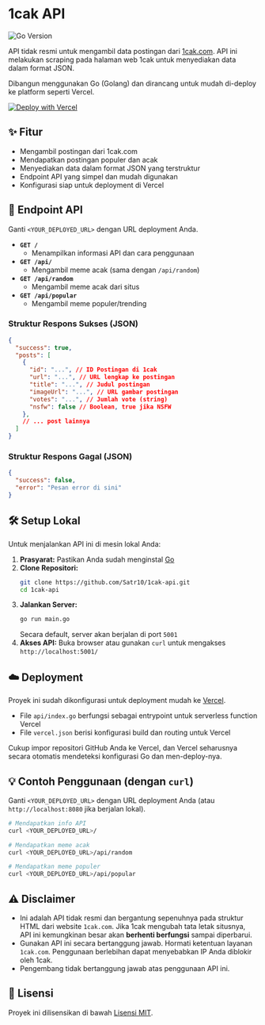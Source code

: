 # 1cak API

![Go Version](https://img.shields.io/github/go-mod/go-version/Satr10/1cak-api)

API tidak resmi untuk mengambil data postingan dari [1cak.com](https://1cak.com). API ini melakukan scraping pada halaman web 1cak untuk menyediakan data dalam format JSON.

Dibangun menggunakan Go (Golang) dan dirancang untuk mudah di-deploy ke platform seperti Vercel.

[![Deploy with Vercel](https://vercel.com/button)](https://vercel.com/new/clone?repository-url=https://github.com/Satr10/1cak-api)

## ✨ Fitur

* Mengambil postingan dari 1cak.com
* Mendapatkan postingan populer dan acak
* Menyediakan data dalam format JSON yang terstruktur
* Endpoint API yang simpel dan mudah digunakan
* Konfigurasi siap untuk deployment di Vercel

## 🚀 Endpoint API

Ganti `<YOUR_DEPLOYED_URL>` dengan URL deployment Anda.

* **`GET /`**
  * Menampilkan informasi API dan cara penggunaan
* **`GET /api/`**
  * Mengambil meme acak (sama dengan `/api/random`)
* **`GET /api/random`**
  * Mengambil meme acak dari situs
* **`GET /api/popular`**
  * Mengambil meme populer/trending

### Struktur Respons Sukses (JSON)

```json
{
  "success": true,
  "posts": [
    {
      "id": "...", // ID Postingan di 1cak
      "url": "...", // URL lengkap ke postingan
      "title": "...", // Judul postingan
      "imageUrl": "...", // URL gambar postingan
      "votes": "...", // Jumlah vote (string)
      "nsfw": false // Boolean, true jika NSFW
    },
    // ... post lainnya
  ]
}
```

### Struktur Respons Gagal (JSON)

```json
{
  "success": false,
  "error": "Pesan error di sini"
}
```

## 🛠️ Setup Lokal

Untuk menjalankan API ini di mesin lokal Anda:

1. **Prasyarat:** Pastikan Anda sudah menginstal [Go](https://golang.org/doc/install)
2. **Clone Repositori:**
   ```bash
   git clone https://github.com/Satr10/1cak-api.git
   cd 1cak-api
   ```
3. **Jalankan Server:**
   ```bash
   go run main.go
   ```
   Secara default, server akan berjalan di port `5001`
4. **Akses API:** Buka browser atau gunakan `curl` untuk mengakses `http://localhost:5001/`

## ☁️ Deployment

Proyek ini sudah dikonfigurasi untuk deployment mudah ke [Vercel](https://vercel.com/).

* File `api/index.go` berfungsi sebagai entrypoint untuk serverless function Vercel
* File `vercel.json` berisi konfigurasi build dan routing untuk Vercel

Cukup impor repositori GitHub Anda ke Vercel, dan Vercel seharusnya secara otomatis mendeteksi konfigurasi Go dan men-deploy-nya.

## 💡 Contoh Penggunaan (dengan `curl`)

Ganti `<YOUR_DEPLOYED_URL>` dengan URL deployment Anda (atau `http://localhost:8080` jika berjalan lokal).

```bash
# Mendapatkan info API
curl <YOUR_DEPLOYED_URL>/

# Mendapatkan meme acak
curl <YOUR_DEPLOYED_URL>/api/random

# Mendapatkan meme populer
curl <YOUR_DEPLOYED_URL>/api/popular
```

## ⚠️ Disclaimer

* Ini adalah API tidak resmi dan bergantung sepenuhnya pada struktur HTML dari website `1cak.com`. Jika 1cak mengubah tata letak situsnya, API ini kemungkinan besar akan **berhenti berfungsi** sampai diperbarui.
* Gunakan API ini secara bertanggung jawab. Hormati ketentuan layanan `1cak.com`. Penggunaan berlebihan dapat menyebabkan IP Anda diblokir oleh 1cak.
* Pengembang tidak bertanggung jawab atas penggunaan API ini.

## 📜 Lisensi

Proyek ini dilisensikan di bawah [Lisensi MIT](LICENSE).